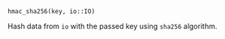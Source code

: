 ```
hmac_sha256(key, io::IO)
```

Hash data from `io` with the passed key using `sha256` algorithm.
